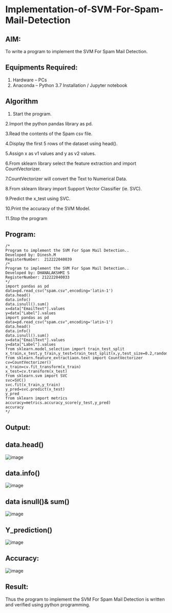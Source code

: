 # Implementation-of-SVM-For-Spam-Mail-Detection

## AIM:
To write a program to implement the SVM For Spam Mail Detection.

## Equipments Required:
1. Hardware – PCs
2. Anaconda – Python 3.7 Installation / Jupyter notebook

## Algorithm
1. Start the program.
   
2.Import the python pandas library as pd.

3.Read the contents of the Spam csv file.

4.Display the first 5 rows of the dataset using head().

5.Assign x as v1 values and y as v2 values.

6.From sklearn library select the feature extraction and import CountVectorizer.

7.CountVectorizer will convert the Text to Numerical Data.

8.From sklearn library import Support Vector Classifier (ie. SVC).

9.Predict the x_test using SVC.

10.Print the accuracy of the SVM Model.

11.Stop the program
   

## Program:
```
/*
Program to implement the SVM For Spam Mail Detection..
Developed by: Dinesh.M
RegisterNumber:  212222040039
/*
Program to implement the SVM For Spam Mail Detection..
Developed by: DHANALAKSHMI S
RegisterNumber: 212222040033 
*/
import pandas as pd
data=pd.read_csv("spam.csv",encoding='latin-1')
data.head()
data.info()
data.isnull().sum()
x=data["EmailText"].values
y=data["Label"].values
import pandas as pd
data=pd.read_csv("spam.csv",encoding='latin-1')
data.head()
data.info()
data.isnull().sum()
x=data["EmailText"].values
y=data["Label"].values
from sklearn.model_selection import train_test_split
x_train,x_test,y_train,y_test=train_test_split(x,y,test_size=0.2,random_state=0)
from sklearn.feature_extractiaon.text import CountVectorizer
cv=CountVectorizer()
x_train=cv.fit_transform(x_train)
x_test=cv.transform(x_test)
from sklearn.svm import SVC
svc=SVC()
svc.fit(x_train,y_train)
y_pred=svc.predict(x_test)
y_pred
from sklearn import metrics
accuracy=metrics.accuracy_score(y_test,y_pred)
accuracy
*/
```

## Output:
## data.head()
![image](https://github.com/dineshmohan24102004/Implementation-of-SVM-For-Spam-Mail-Detection/assets/119478475/e415e2ff-ce6e-4151-adf3-c6d71ff87e3a)
## data.info()
![image](https://github.com/dineshmohan24102004/Implementation-of-SVM-For-Spam-Mail-Detection/assets/119478475/57e5f1f1-1b2e-4fb1-a8e7-2748e7c80da0)
## data isnull()& sum()
![image](https://github.com/dineshmohan24102004/Implementation-of-SVM-For-Spam-Mail-Detection/assets/119478475/a9e2cfe2-0551-43e3-a03a-4e0385336790)
## Y_prediction()
![image](https://github.com/dineshmohan24102004/Implementation-of-SVM-For-Spam-Mail-Detection/assets/119478475/c8bcb1c8-986d-4f0b-baa3-8b3116b2e4f4)
## Accuracy:
![image](https://github.com/dineshmohan24102004/Implementation-of-SVM-For-Spam-Mail-Detection/assets/119478475/bffbd031-3966-4240-b29a-1465c4087075)









## Result:
Thus the program to implement the SVM For Spam Mail Detection is written and verified using python programming.
